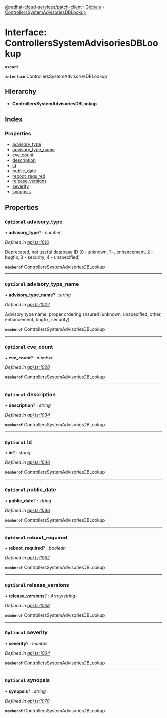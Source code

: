 [@redhat-cloud-services/patch-client](../README.md) › [Globals](../globals.md) › [ControllersSystemAdvisoriesDBLookup](controllerssystemadvisoriesdblookup.md)

# Interface: ControllersSystemAdvisoriesDBLookup

**`export`** 

**`interface`** ControllersSystemAdvisoriesDBLookup

## Hierarchy

* **ControllersSystemAdvisoriesDBLookup**

## Index

### Properties

* [advisory_type](controllerssystemadvisoriesdblookup.md#optional-advisory_type)
* [advisory_type_name](controllerssystemadvisoriesdblookup.md#optional-advisory_type_name)
* [cve_count](controllerssystemadvisoriesdblookup.md#optional-cve_count)
* [description](controllerssystemadvisoriesdblookup.md#optional-description)
* [id](controllerssystemadvisoriesdblookup.md#optional-id)
* [public_date](controllerssystemadvisoriesdblookup.md#optional-public_date)
* [reboot_required](controllerssystemadvisoriesdblookup.md#optional-reboot_required)
* [release_versions](controllerssystemadvisoriesdblookup.md#optional-release_versions)
* [severity](controllerssystemadvisoriesdblookup.md#optional-severity)
* [synopsis](controllerssystemadvisoriesdblookup.md#optional-synopsis)

## Properties

### `Optional` advisory_type

• **advisory_type**? : *number*

*Defined in [api.ts:1016](https://github.com/RedHatInsights/javascript-clients/blob/daadefd7/packages/patch/api.ts#L1016)*

Deprecated, not useful database ID (0 - unknown, 1 -, enhancement, 2 - bugfix, 3 - security, 4 - unspecified)

**`memberof`** ControllersSystemAdvisoriesDBLookup

___

### `Optional` advisory_type_name

• **advisory_type_name**? : *string*

*Defined in [api.ts:1022](https://github.com/RedHatInsights/javascript-clients/blob/daadefd7/packages/patch/api.ts#L1022)*

Advisory type name, proper ordering ensured (unknown, unspecified, other, enhancement, bugfix, security)

**`memberof`** ControllersSystemAdvisoriesDBLookup

___

### `Optional` cve_count

• **cve_count**? : *number*

*Defined in [api.ts:1028](https://github.com/RedHatInsights/javascript-clients/blob/daadefd7/packages/patch/api.ts#L1028)*

**`memberof`** ControllersSystemAdvisoriesDBLookup

___

### `Optional` description

• **description**? : *string*

*Defined in [api.ts:1034](https://github.com/RedHatInsights/javascript-clients/blob/daadefd7/packages/patch/api.ts#L1034)*

**`memberof`** ControllersSystemAdvisoriesDBLookup

___

### `Optional` id

• **id**? : *string*

*Defined in [api.ts:1040](https://github.com/RedHatInsights/javascript-clients/blob/daadefd7/packages/patch/api.ts#L1040)*

**`memberof`** ControllersSystemAdvisoriesDBLookup

___

### `Optional` public_date

• **public_date**? : *string*

*Defined in [api.ts:1046](https://github.com/RedHatInsights/javascript-clients/blob/daadefd7/packages/patch/api.ts#L1046)*

**`memberof`** ControllersSystemAdvisoriesDBLookup

___

### `Optional` reboot_required

• **reboot_required**? : *boolean*

*Defined in [api.ts:1052](https://github.com/RedHatInsights/javascript-clients/blob/daadefd7/packages/patch/api.ts#L1052)*

**`memberof`** ControllersSystemAdvisoriesDBLookup

___

### `Optional` release_versions

• **release_versions**? : *Array‹string›*

*Defined in [api.ts:1058](https://github.com/RedHatInsights/javascript-clients/blob/daadefd7/packages/patch/api.ts#L1058)*

**`memberof`** ControllersSystemAdvisoriesDBLookup

___

### `Optional` severity

• **severity**? : *number*

*Defined in [api.ts:1064](https://github.com/RedHatInsights/javascript-clients/blob/daadefd7/packages/patch/api.ts#L1064)*

**`memberof`** ControllersSystemAdvisoriesDBLookup

___

### `Optional` synopsis

• **synopsis**? : *string*

*Defined in [api.ts:1070](https://github.com/RedHatInsights/javascript-clients/blob/daadefd7/packages/patch/api.ts#L1070)*

**`memberof`** ControllersSystemAdvisoriesDBLookup
